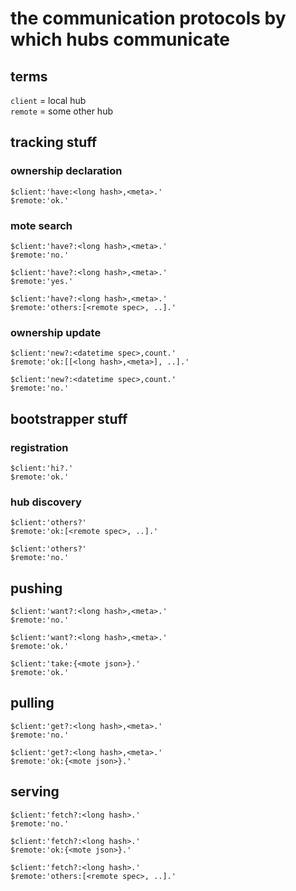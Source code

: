 # the communication protocols by which hubs communicate

## terms
`client` = local hub  
`remote` = some other hub  

## tracking stuff

### ownership declaration
```
$client:'have:<long hash>,<meta>.'
$remote:'ok.'
```

### mote search
```
$client:'have?:<long hash>,<meta>.'
$remote:'no.'
```

```
$client:'have?:<long hash>,<meta>.'
$remote:'yes.'
```

```
$client:'have?:<long hash>,<meta>.'
$remote:'others:[<remote spec>, ..].'
```

### ownership update
```
$client:'new?:<datetime spec>,count.'
$remote:'ok:[[<long hash>,<meta>], ..].'
```

```
$client:'new?:<datetime spec>,count.'
$remote:'no.'
```

## bootstrapper stuff

### registration
```
$client:'hi?.'
$remote:'ok.'
```

### hub discovery
```
$client:'others?'
$remote:'ok:[<remote spec>, ..].'
```

```
$client:'others?'
$remote:'no.'
```

## pushing
```
$client:'want?:<long hash>,<meta>.'
$remote:'no.'
```

```
$client:'want?:<long hash>,<meta>.'
$remote:'ok.'
```

```
$client:'take:{<mote json>}.'
$remote:'ok.'
```

## pulling
```
$client:'get?:<long hash>,<meta>.'
$remote:'no.'
```

```
$client:'get?:<long hash>,<meta>.'
$remote:'ok:{<mote json>}.'
```

## serving
```
$client:'fetch?:<long hash>.'
$remote:'no.'
```

```
$client:'fetch?:<long hash>.'
$remote:'ok:{<mote json>}.'
```

```
$client:'fetch?:<long hash>.'
$remote:'others:[<remote spec>, ..].'
```
